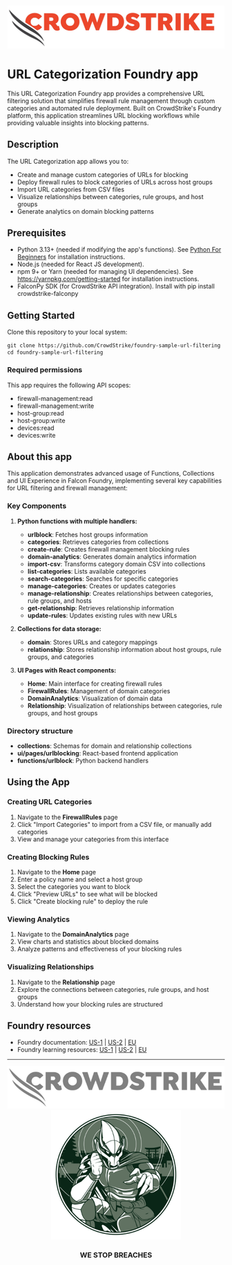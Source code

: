 ![CrowdStrike Falcon](/images/cs-logo.png?raw=true)

# URL Categorization Foundry app

This URL Categorization Foundry app provides a comprehensive URL filtering solution that simplifies firewall rule management through custom categories and automated rule deployment. Built on CrowdStrike's Foundry platform, this application streamlines URL blocking workflows while providing valuable insights into blocking patterns.

## Description

The URL Categorization app allows you to:

- Create and manage custom categories of URLs for blocking
- Deploy firewall rules to block categories of URLs across host groups
- Import URL categories from CSV files
- Visualize relationships between categories, rule groups, and host groups
- Generate analytics on domain blocking patterns

## Prerequisites

* Python 3.13+ (needed if modifying the app's functions). See [Python For Beginners](https://www.python.org/about/gettingstarted/) for installation instructions.
* Node.js (needed for React JS development).
* npm 9+ or Yarn (needed for managing UI dependencies). See https://yarnpkg.com/getting-started for installation instructions.
* FalconPy SDK (for CrowdStrike API integration). Install with pip install crowdstrike-falconpy

## Getting Started

Clone this repository to your local system:

```shell
git clone https://github.com/CrowdStrike/foundry-sample-url-filtering
cd foundry-sample-url-filtering
```

### Required permissions

This app requires the following API scopes:
- firewall-management:read
- firewall-management:write
- host-group:read
- host-group:write
- devices:read
- devices:write

## About this app

This application demonstrates advanced usage of Functions, Collections and UI Experience in Falcon Foundry, implementing several key capabilities for URL filtering and firewall management:

### Key Components

1. **Python functions with multiple handlers:**
   - **urlblock**: Fetches host groups information
   - **categories**: Retrieves categories from collections
   - **create-rule**: Creates firewall management blocking rules
   - **domain-analytics**: Generates domain analytics information
   - **import-csv**: Transforms category domain CSV into collections
   - **list-categories**: Lists available categories
   - **search-categories**: Searches for specific categories
   - **manage-categories**: Creates or updates categories
   - **manage-relationship**: Creates relationships between categories, rule groups, and hosts
   - **get-relationship**: Retrieves relationship information
   - **update-rules**: Updates existing rules with new URLs

2. **Collections for data storage:**
   - **domain**: Stores URLs and category mappings
   - **relationship**: Stores relationship information about host groups, rule groups, and categories

3. **UI Pages with React components:**
   - **Home**: Main interface for creating firewall rules
   - **FirewallRules**: Management of domain categories
   - **DomainAnalytics**: Visualization of domain data
   - **Relationship**: Visualization of relationships between categories, rule groups, and host groups

### Directory structure
- **collections**: Schemas for domain and relationship collections
- **ui/pages/urlblocking**: React-based frontend application
- **functions/urlblock**: Python backend handlers

## Using the App

### Creating URL Categories
1. Navigate to the **FirewallRules** page
2. Click "Import Categories" to import from a CSV file, or manually add categories
3. View and manage your categories from this interface

### Creating Blocking Rules
1. Navigate to the **Home** page
2. Enter a policy name and select a host group
3. Select the categories you want to block
4. Click "Preview URLs" to see what will be blocked
5. Click "Create blocking rule" to deploy the rule

### Viewing Analytics
1. Navigate to the **DomainAnalytics** page
2. View charts and statistics about blocked domains
3. Analyze patterns and effectiveness of your blocking rules

### Visualizing Relationships
1. Navigate to the **Relationship** page
2. Explore the connections between categories, rule groups, and host groups
3. Understand how your blocking rules are structured

## Foundry resources

- Foundry documentation: [US-1](https://falcon.crowdstrike.com/documentation/category/c3d64B8e/falcon-foundry) | [US-2](https://falcon.us-2.crowdstrike.com/documentation/category/c3d64B8e/falcon-foundry) | [EU](https://falcon.eu-1.crowdstrike.com/documentation/category/c3d64B8e/falcon-foundry)
- Foundry learning resources: [US-1](https://falcon.crowdstrike.com/foundry/learn) | [US-2](https://falcon.us-2.crowdstrike.com/foundry/learn) | [EU](https://falcon.eu-1.crowdstrike.com/foundry/learn)

---

<p align="center"><img src="/images/cs-logo-footer.png"><br/><img width="300px" src="/images/adversary-goblin-panda.png"></p>
<h3><p align="center">WE STOP BREACHES</p></h3>
